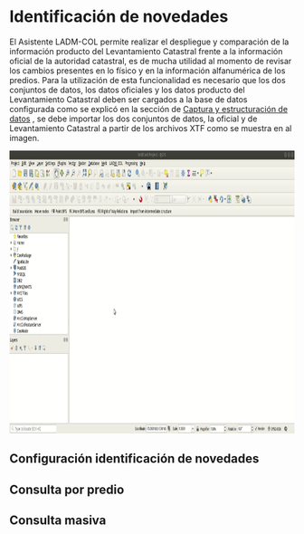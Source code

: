 # Identificación de novedades
El Asistente LADM-COL permite realizar el despliegue y comparación de la información producto del Levantamiento Catastral frente a la información oficial de la autoridad catastral, es de mucha utilidad al momento de revisar los cambios presentes en lo físico y en la información alfanumérica de los predios. Para la utilización de esta funcionalidad es necesario que los dos conjuntos de datos, los datos oficiales y los datos producto del Levantamiento Catastral deben ser cargados a la base de datos configurada como se explicó en la sección de [Captura y estructuración de datos](captura_y_estructura_de_datos.html#captura-y-estructuracion-de-datos) , se debe importar los dos conjuntos de datos, la oficial y de Levantamiento Catastral a partir de los archivos XTF como se muestra en al imagen.

<img src="_static/identificacion_de_novedades/change_detections.gif" alt="Identificación de novedades" style="height:500px;width:800px" />



## Configuración identificación de novedades



## Consulta por predio



## Consulta masiva
